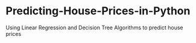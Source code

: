 # Predicting-House-Prices-in-Python
Using Linear Regression and Decision Tree Algorithms to predict house prices
